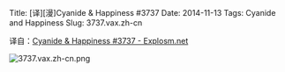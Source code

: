 Title: [译][漫]Cyanide & Happiness #3737
Date: 2014-11-13
Tags: Cyanide and Happiness
Slug: 3737.vax.zh-cn

译自：[Cyanide & Happiness #3737 - Explosm.net](http://explosm.net/comics/3737/)


![3737.vax.zh-cn.png](/static/images/comics/3737.vax.zh-cn.png)
